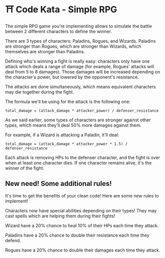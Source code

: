 # ⛩ Code Kata - Simple RPG

The simple RPG game you're implementing allows to simulate the battle between 2 different characters to define the winner.

There are 3 types of characters: Paladins, Rogues, and Wizards. Paladins are stronger than Rogues, which are stronger than Wizards, which themselves are stronger than Paladins.

Defining who's winning a fight is really easy: characters only have one attack which deals a range of damage (for example, Rogues' attacks will deal from 5 to 8 damages). Those damages will be increased depending on the character's power, but lowered by the opponent's resistance.

The attacks are done simultaneously, which means equivalent characters may die together during the fight.

The formula we'll be using for the attack is the following one:

```
total_damage = (attack_damage * attacker_power) / defenser_resistance  
```

As we said earlier, some types of characters are stronger against other types, which means they'll deal 50% more damages against them.

For example, if a Wizard is attacking a Paladin, it'll deal:

```
total_damage = (attack_damage * attacker_power * 1.5) / defenser_resistance
```

Each attack is removing HPs to the defenser character, and the fight is over when at least one character dies. If one character remains alive, it's the winner of the fight.

## New need! Some additional rules!

It's time to get the benefits of your clean code! Here are some new rules to implement!

Characters now have special abilities depending on their types! They may cast spells which are helping them during their fights!

Wizard have a 20% chance to heal 10% of their HPs each time they attack.

Paladins have a 20% chance to double their resistance each time they defend.

Rogues have a 20% chance to double their damages each time they attack.